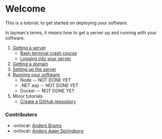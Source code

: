# Welcome
This is a tutorial, to get started on deploying your software.

In layman's terms, it means how to get a server up and running with your software.

1. [Getting a server](getting_a_server)
    - [Bash terminal crash course](terminal)
    - [Logging into your server](server_logon)
2. [Getting a domain](domain)
3. [Setting up the server](getting_a_server)
4. [Running your software](simple_html)
    * Node -- NOT DONE YET
    * \.NET asp -- NOT DONE YET
    * Docker -- NOT DONE YET
5. Minor tutorials
    - [Create a GitHub repository](git)
    

### Contributers
- :octocat: [Anders Brams](https://github.com/Minibrams "Anders Brams's Github Page")
- :octocat: [Anders Aaen Springborg](https://github.com/Minibrams "Anders Brams's Github Page")
